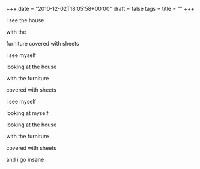 +++
date = "2010-12-02T18:05:58+00:00"
draft = false
tags = 
title = ""
+++
<p>i see the house</p>&#13;
<p>with the</p>&#13;
<p>furniture covered with sheets</p>&#13;
<p>i see myself</p>&#13;
<p>looking at the house</p>&#13;
<p>with the furniture</p>&#13;
<p>covered with sheets</p>&#13;
<p>i see myself</p>&#13;
<p>looking at myself</p>&#13;
<p>looking at the house</p>&#13;
<p>with the furniture</p>&#13;
<p>covered with sheets</p>&#13;
<p>and i go insane</p> 